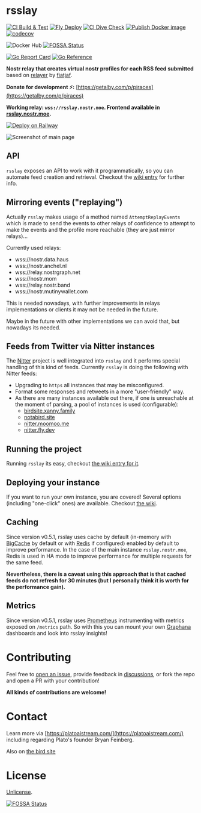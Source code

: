 # rsslay

[![CI Build & Test](https://github.com/piraces/rsslay/actions/workflows/main.yml/badge.svg)](https://github.com/piraces/rsslay/actions/workflows/main.yml)
[![Fly Deploy](https://github.com/piraces/rsslay/actions/workflows/fly.yml/badge.svg)](https://github.com/piraces/rsslay/actions/workflows/fly.yml)
[![CI Dive Check](https://github.com/piraces/rsslay/actions/workflows/dive-check.yml/badge.svg)](https://github.com/piraces/rsslay/actions/workflows/dive-check.yml)
[![Publish Docker image](https://github.com/piraces/rsslay/actions/workflows/docker-publish.yml/badge.svg)](https://github.com/piraces/rsslay/actions/workflows/docker-publish.yml)
[![codecov](https://codecov.io/gh/piraces/rsslay/branch/main/graph/badge.svg?token=tNKcOjlxLo)](https://codecov.io/gh/piraces/rsslay)

![Docker Hub](https://img.shields.io/docker/pulls/piraces/rsslay?logo=docker)
[![FOSSA Status](https://app.fossa.com/api/projects/git%2Bgithub.com%2Fpiraces%2Frsslay.svg?type=shield)](https://app.fossa.com/projects/git%2Bgithub.com%2Fpiraces%2Frsslay?ref=badge_shield)

[![Go Report Card](https://goreportcard.com/badge/github.com/piraces/rsslay)](https://goreportcard.com/report/github.com/piraces/rsslay)
[![Go Reference](https://pkg.go.dev/badge/github.com/piraces/rsslay.svg)](https://pkg.go.dev/github.com/piraces/rsslay)

**Nostr relay that creates virtual nostr profiles for each RSS feed submitted** based on [relayer](https://github.com/fiatjaf/relayer/) by [fiatjaf](https://fiatjaf.com).

**Donate for development ⚡:** [https://getalby.com/p/piraces](https://getalby.com/p/piraces)

**Working relay: `wss://rsslay.nostr.moe`. Frontend available in [rsslay.nostr.moe](https://rsslay.nostr.moe).**


[![Deploy on Railway](https://railway.app/button.svg)](https://railway.app/new/template/UDf6vC?referralCode=Zbo_gO)

![Screenshot of main page](screenshot.png)

## API

`rsslay` exposes an API to work with it programmatically, so you can automate feed creation and retrieval.
Checkout the [wiki entry](https://github.com/piraces/rsslay/wiki/API) for further info.

## Mirroring events ("replaying")

Actually `rsslay` makes usage of a method named `AttemptReplayEvents` which is made to send the events to other relays of confidence to attempt to make the events and the profile more reachable (they are just mirror relays)...

Currently used relays:
- wss://nostr.data.haus
- wss://nostr.anchel.nl
- wss://relay.nostrgraph.net
- wss://nostr.mom
- wss://relay.nostr.band
- wss://nostr.mutinywallet.com

This is needed nowadays, with further improvements in relays implementations or clients it may not be needed in the future.

Maybe in the future with other implementations we can avoid that, but nowadays its needed.

## Feeds from Twitter via Nitter instances

The [Nitter](https://github.com/zedeus/nitter) project is well integrated into `rsslay` and it performs special handling of this kind of feeds.
Currently `rsslay` is doing the following with Nitter feeds:
- Upgrading to `https` all instances that may be misconfigured.
- Format some responses and retweets in a more "user-friendly" way.
- As there are many instances available out there, if one is unreachable at the moment of parsing, a pool of instances is used (configurable):
  - [birdsite.xanny.family](https://birdsite.xanny.family/)
  - [notabird.site](https://notabird.site/)
  - [nitter.moomoo.me](https://nitter.moomoo.me/)
  - [nitter.fly.dev](https://nitter.fly.dev/)

## Running the project

Running `rsslay` its easy, checkout [the wiki entry for it](https://github.com/piraces/rsslay/wiki/Running-the-project).

## Deploying your instance

If you want to run your own instance, you are covered!
Several options (including "one-click" ones) are available.
Checkout [the wiki](https://github.com/piraces/rsslay/wiki/Deploy-your-own-instance).

## Caching

Since version v0.5.1, rsslay uses cache by default (in-memory with [BigCache](https://github.com/allegro/bigcache) by default or with [Redis](https://redis.io/) if configured) enabled by default to improve performance.
In the case of the main instance `rsslay.nostr.moe`, Redis is used in HA mode to improve performance for multiple requests for the same feed.

**Nevertheless, there is a caveat using this approach that is that cached feeds do not refresh for 30 minutes (but I personally think it is worth for the performance gain).**

## Metrics

Since version v0.5.1, rsslay uses [Prometheus](https://prometheus.io/) instrumenting with metrics exposed on `/metrics` path.
So with this you can mount your own [Graphana](https://grafana.com/) dashboards and look into rsslay insights!

# Contributing

Feel free to [open an issue](https://github.com/piraces/rsslay/issues/new), provide feedback in [discussions](https://github.com/piraces/rsslay/discussions), or fork the repo and open a PR with your contribution!

**All kinds of contributions are welcome!**

# Contact

Learn more via [https://platoaistream.com/](https://platoaistream.com/) including regarding Plato's founder Bryan Feinberg.

Also on [the bird site](https://twitter.com/plato_data)
# License

[Unlicense](https://unlicense.org).

[![FOSSA Status](https://app.fossa.com/api/projects/git%2Bgithub.com%2Fpiraces%2Frsslay.svg?type=large)](https://app.fossa.com/projects/git%2Bgithub.com%2Fpiraces%2Frsslay?ref=badge_large)

